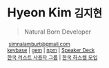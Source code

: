 Hyeon Kim <small>김지현</small>
========
> Natural Born Developer

<small><a class="fa fa-lg fa-github" href="https://github.com/simnalamburt"></a>
<a class="fa fa-lg fa-facebook-official" href="https://www.facebook.com/simnalamburt"></a>
<a class="fa fa-lg fa-twitter" href="https://twitter.com/simnalamburt"></a>
&nbsp;<simnalamburt@gmail.com> \
[keybase] | [gem] | [npm] | [Speaker Deck] \
[한국 러스트 사용자 그룹] | [한국 하스켈 모임] \
</small>

[keybase]: https://keybase.io/simnalamburt
[gem]: https://rubygems.org/profiles/simnalamburt
[npm]: https://www.npmjs.com/~simnalamburt
[Speaker Deck]: https://speakerdeck.com/simnalamburt
[한국 러스트 사용자 그룹]: http://rust-kr.org
[한국 하스켈 모임]: http://haskell.kr
